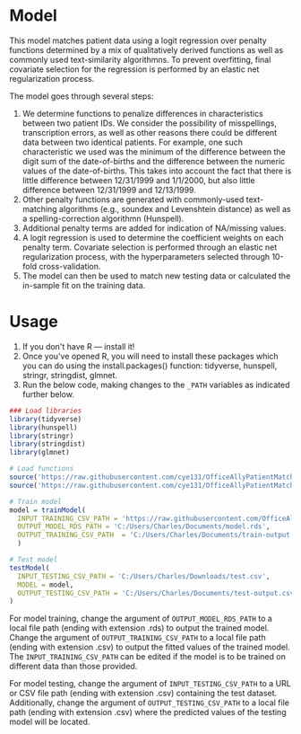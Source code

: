 # Model
This model matches patient data using a logit regression over penalty functions determined by a mix of qualitatively derived functions as well as commonly used text-similarity algorithmns. To prevent overfitting, final covariate selection for the regression is performed by an elastic net regularization process.

The model goes through several steps:
1. We determine functions to penalize differences in characteristics between two patient IDs. We consider the possibility of misspellings, transcription errors, as well as other reasons there could be different data between two identical patients. For example, one such characteristic we used was the minimum of the difference between the digit sum of the date-of-births and the difference between the numeric values of the date-of-births. This takes into account the fact that there is little difference between 12/31/1999 and 1/1/2000, but also little difference between 12/31/1999 and 12/13/1999.
2. Other penalty functions are generated with commonly-used text-matching algorithms (e.g., soundex and Levenshtein distance) as well as a spelling-correction algorithmn (Hunspell).
3. Additional penalty terms are added for indication of NA/missing values.
4. A logit regression is used to determine the coefficient weights on each penalty term. Covariate selection is performed through an elastic net regularization process, with the hyperparameters selected through 10-fold cross-validation.
5. The model can then be used to match new testing data or calculated the in-sample fit on the training data.


# Usage
1. If you don't have R — install it!
2. Once you've opened R, you will need to install these packages which you can do using the install.packages() function: tidyverse, hunspell, stringr, stringdist, glmnet.
3. Run the below code, making changes to the `_PATH` variables as indicated further below.

```R
### Load libraries
library(tidyverse)
library(hunspell)
library(stringr)
library(stringdist)
library(glmnet)

# Load functions
source('https://raw.githubusercontent.com/cye131/OfficeAllyPatientMatch/master/R/testModel.R')
source('https://raw.githubusercontent.com/cye131/OfficeAllyPatientMatch/master/R/trainModel.R')

# Train model
model = trainModel(
  INPUT_TRAINING_CSV_PATH = 'https://raw.githubusercontent.com/OfficeAllyGit/LAHack-2020/master/Challenge%201%20-%20Patient%20Match/Patient%20Matching%20Data.csv',
  OUTPUT_MODEL_RDS_PATH = 'C:/Users/Charles/Documents/model.rds',
  OUTPUT_TRAINING_CSV_PATH  = 'C:/Users/Charles/Documents/train-output.csv'
  )

# Test model
testModel(
  INPUT_TESTING_CSV_PATH = 'C:/Users/Charles/Downloads/test.csv',
  MODEL = model,
  OUTPUT_TESTING_CSV_PATH = 'C:/Users/Charles/Documents/test-output.csv'
)
```
For model training, change the argument of `OUTPUT_MODEL_RDS_PATH` to a local file path (ending with extension .rds) to output the trained model. Change the argument of `OUTPUT_TRAINING_CSV_PATH` to a local file path (ending with extension .csv) to output the fitted values of the trained model. The `INPUT_TRAINING_CSV_PATH` can be edited if the model is to be trained on different data than those provided.

For model testing, change the argument of `INPUT_TESTING_CSV_PATH` to a URL or CSV file path (ending with extension .csv) containing the test dataset. Additionally, change the argument of `OUTPUT_TESTING_CSV_PATH` to a local file path (ending with extension .csv) where the predicted values of the testing model will be located.

